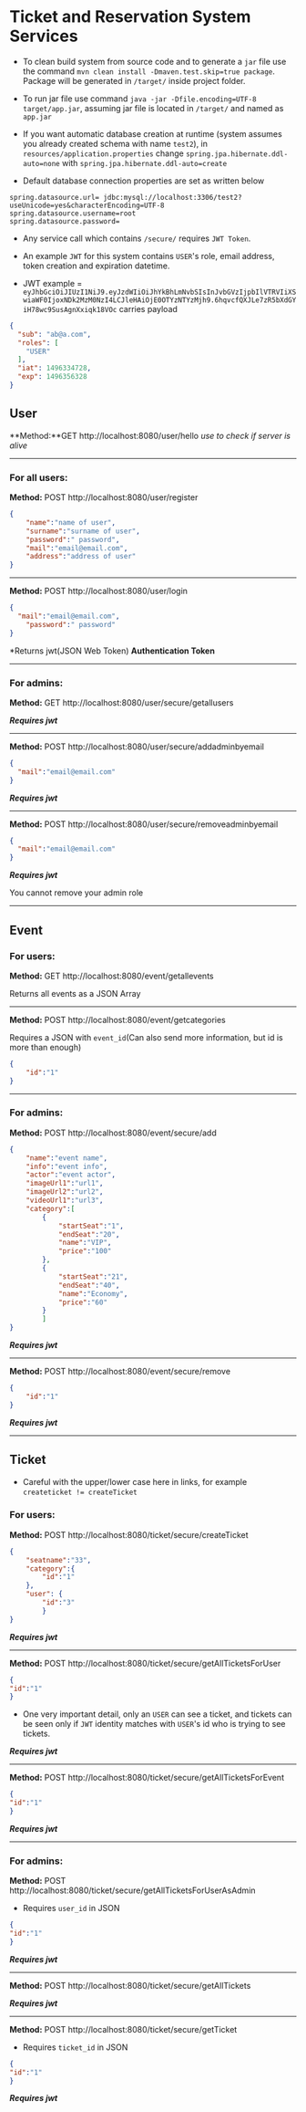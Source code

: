 # Ticket and Reservation System Services

- To clean build system from source code and to generate a `jar` file use the command `mvn clean install -Dmaven.test.skip=true package`. Package will be generated in `/target/` inside project folder.

- To run jar file use command `java -jar -Dfile.encoding=UTF-8 target/app.jar`, assuming jar file is located in `/target/` and named as `app.jar`

- If you want automatic database creation at runtime (system assumes you already created schema with name `test2`), in `resources/application.properties` change `spring.jpa.hibernate.ddl-auto=none` with `spring.jpa.hibernate.ddl-auto=create`

- Default database connection properties are set as written below
```
spring.datasource.url= jdbc:mysql://localhost:3306/test2?useUnicode=yes&characterEncoding=UTF-8
spring.datasource.username=root
spring.datasource.password=
```

- Any service call which contains `/secure/` requires `JWT Token`.

- An example `JWT` for this system contains `USER`'s role, email address, token creation and expiration datetime.

- JWT example = `eyJhbGciOiJIUzI1NiJ9.eyJzdWIiOiJhYkBhLmNvbSIsInJvbGVzIjpbIlVTRVIiXSwiaWF0IjoxNDk2MzM0NzI4LCJleHAiOjE0OTYzNTYzMjh9.6hqvcfQXJLe7zR5bXdGYiH78wc9SusAgnXxiqk18VOc` carries payload
```JSON
{
  "sub": "ab@a.com",
  "roles": [
    "USER"
  ],
  "iat": 1496334728,
  "exp": 1496356328
}
```


## User

**Method:**GET
http://localhost:8080/user/hello
*use to check if server is alive*

---

### For all users:

**Method:** POST
http://localhost:8080/user/register

```JSON
{
	"name":"name of user",
	"surname":"surname of user",
	"password":" password",
	"mail":"email@email.com",
	"address":"address of user"
}
```

---

**Method:** POST
http://localhost:8080/user/login

```JSON
{
  "mail":"email@email.com",
	"password":" password"
}
```

*Returns jwt(JSON Web Token) **Authentication Token**

---

### For admins:

**Method:** GET
http://localhost:8080/user/secure/getallusers

***Requires jwt***

---

**Method:** POST
http://localhost:8080/user/secure/addadminbyemail
```JSON
{
  "mail":"email@email.com"
}
```
***Requires jwt***

---

**Method:** POST
http://localhost:8080/user/secure/removeadminbyemail
```JSON
{
  "mail":"email@email.com"
}
```
***Requires jwt***

You cannot remove your admin role

---

## Event


### For users:


**Method:** GET
http://localhost:8080/event/getallevents

Returns all events as a JSON Array

---

**Method:** POST
http://localhost:8080/event/getcategories

Requires a JSON with `event_id`(Can also send more information, but id is more than enough)

```JSON
{
	"id":"1"
}
```

---

### For admins:


**Method:** POST
http://localhost:8080/event/secure/add
```JSON
{
	"name":"event name",
	"info":"event info",
	"actor":"event actor",
	"imageUrl1":"url1",
	"imageUrl2":"url2",
	"videoUrl1":"url3",
	"category":[
		{
			"startSeat":"1",
			"endSeat":"20",
			"name":"VIP",
			"price":"100"
		},
		{
			"startSeat":"21",
			"endSeat":"40",
			"name":"Economy",
			"price":"60"
		}
		]
}
```

***Requires jwt***

---

**Method:** POST
http://localhost:8080/event/secure/remove
```JSON
{
	"id":"1"
}
```

***Requires jwt***

---

## Ticket

- Careful with the upper/lower case here in links, for example `createticket != createTicket`

### For users:

**Method:** POST
http://localhost:8080/ticket/secure/createTicket



```JSON
{
	"seatname":"33",
	"category":{
		"id":"1"
	},
	"user": {
		"id":"3"
		}
}
```

***Requires jwt***

---

**Method:** POST
http://localhost:8080/ticket/secure/getAllTicketsForUser

```JSON
{
"id":"1"
}
```

- One very important detail, only an `USER` can see a ticket, and tickets can be seen only if `JWT` identity matches with `USER`'s id  who is trying to see tickets.

***Requires jwt***

---

**Method:** POST
http://localhost:8080/ticket/secure/getAllTicketsForEvent

```JSON
{
"id":"1"
}
```

***Requires jwt***

---

### For admins:


**Method:** POST
http://localhost:8080/ticket/secure/getAllTicketsForUserAsAdmin

- Requires `user_id` in JSON

```JSON
{
"id":"1"
}
```

***Requires jwt***

---

**Method:** POST
http://localhost:8080/ticket/secure/getAllTickets

***Requires jwt***

---

**Method:** POST
http://localhost:8080/ticket/secure/getTicket

- Requires `ticket_id` in JSON

```JSON
{
"id":"1"
}
```

***Requires jwt***
